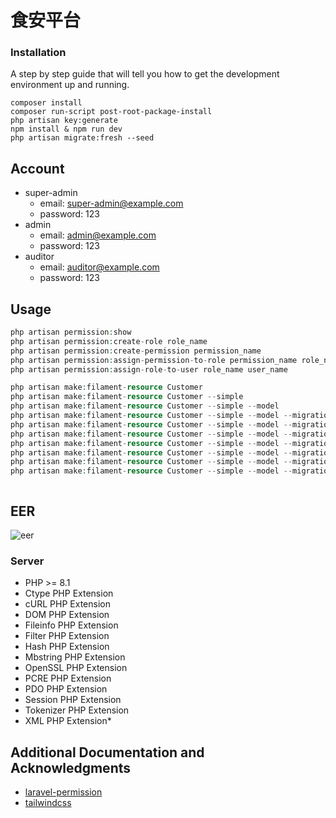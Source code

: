 # 食安平台

### Installation

A step by step guide that will tell you how to get the development environment up and running.

```
composer install
composer run-script post-root-package-install
php artisan key:generate
npm install & npm run dev
php artisan migrate:fresh --seed
```

## Account
- super-admin
    - email: super-admin@example.com
    - password: 123
- admin
    - email: admin@example.com
    - password: 123
- auditor
    - email: auditor@example.com
    - password: 123

## Usage

```php
php artisan permission:show
php artisan permission:create-role role_name
php artisan permission:create-permission permission_name
php artisan permission:assign-permission-to-role permission_name role_name
php artisan permission:assign-role-to-user role_name user_name
```
```php
php artisan make:filament-resource Customer
php artisan make:filament-resource Customer --simple
php artisan make:filament-resource Customer --simple --model
php artisan make:filament-resource Customer --simple --model --migration
php artisan make:filament-resource Customer --simple --model --migration --factory
php artisan make:filament-resource Customer --simple --model --migration --factory --seeder
php artisan make:filament-resource Customer --simple --model --migration --factory --seeder --controller
php artisan make:filament-resource Customer --simple --model --migration --factory --seeder --controller --route
php artisan make:filament-resource Customer --simple --model --migration --factory --seeder --controller --route --view
php artisan make:filament-resource Customer --simple --model --migration --factory --seeder --controller --route --view --all
```

```php

```

## EER

![eer](https://i.imgur.com/GJEtU09.jpg)

### Server

* PHP >= 8.1
* Ctype PHP Extension
* cURL PHP Extension
* DOM PHP Extension
* Fileinfo PHP Extension
* Filter PHP Extension
* Hash PHP Extension
* Mbstring PHP Extension
* OpenSSL PHP Extension
* PCRE PHP Extension
* PDO PHP Extension
* Session PHP Extension
* Tokenizer PHP Extension
* XML PHP Extension* 

## Additional Documentation and Acknowledgments

- [laravel-permission](https://spatie.be/docs/laravel-permission/v5/introduction)
- [tailwindcss](https://tailwindcss.com/)

